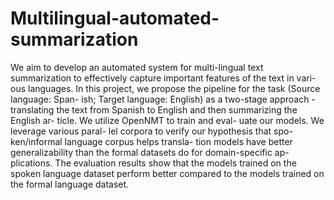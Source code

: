 # Multilingual-automated-summarization
We aim to develop an automated system for multi-lingual text summarization to effectively  capture important features of the text in vari- ous languages. In this project, we propose the  pipeline for the task (Source language: Span- ish; Target language: English) as a two-stage  approach - translating the text from Spanish to  English and then summarizing the English ar- ticle. We utilize OpenNMT to train and eval- uate our models. We leverage various paral- lel corpora to verify our hypothesis that spo- ken/informal language corpus helps transla- tion models have better generalizability than  the formal datasets do for domain-specific ap- plications. The evaluation results show that the  models trained on the spoken language dataset perform better compared to the models trained on the formal language dataset.
